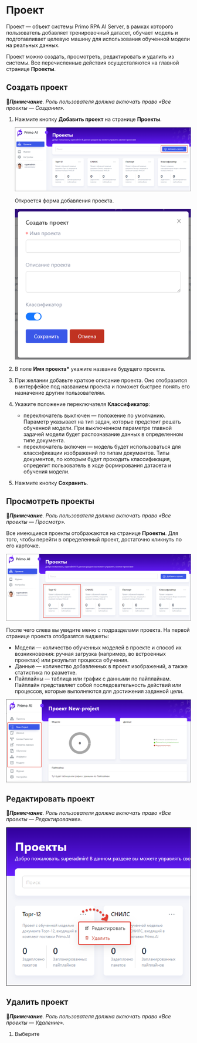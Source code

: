 # Проект

Проект — объект системы Primo RPA AI Server, в рамках которого пользователь добавляет тренировочный датасет, обучает модель и подготавливает целевую машину для использования обученной модели на реальных данных. 

Проект можно создать, просмотреть, редактировать и удалить из системы. Все перечисленные действия осуществляются на главной странице **Проекты**.


## Создать проект 
:large_blue_diamond:***Примечание**. Роль пользователя должна включать право «Все проекты — Создание».*

1. Нажмите кнопку **Добавить проект** на странице **Проекты**.

   ![](<../../../.gitbook/assets1/primo-ai/user-guide/main-add-project.png>)

   Откроется форма добавления проекта.

   ![](<../../../.gitbook/assets1/primo-ai/user-guide/project-form.png>)

1. В поле **Имя проекта\*** укажите название будущего проекта.
1. При желании добавьте краткое описание проекта. Оно отобразится в интерфейсе под названием проекта и поможет быстрее понять его назначение другим пользователям.
1. Укажите положение переключателя **Классификатор**:
   * переключатель выключен — положение по умолчанию. Параметр указывает на тип задач, которые предстоит решать обученной модели. При выключенном параметре главной задачей модели будет распознавание данных в определенном типе документа.
   * переключатель включен — модель будет использоваться для классификации изображений по типам документов. Типы документов, по которым будет проходить классификация, определит пользователь в ходе формирования датасета и обучения модели.
1. Нажмите кнопку **Сохранить**.


## Просмотреть проекты
:large_blue_diamond:***Примечание**. Роль пользователя должна включать право «Все проекты — Просмотр».*

Все имеющиеся проекты отображаются на странице **Проекты**. Для того, чтобы перейти в определенный проект, достаточно кликнуть по его карточке. 

![](<../../../.gitbook/assets1/primo-ai/user-guide/project-card.png>)

После чего слева вы увидите меню с подразделами проекта. На первой странице проекта отобразятся виджеты:
* Модели — количество обученных моделей в проекте и способ их возникновения: ручная загрузка (например, во встроенных проектах) или результат процесса обучения.
* Данные — количество добавленных в проект изображений, а также статистика по разметке.
* Пайплайны — таблица или график с данными по пайплайнам. Пайплайн представляет собой последовательность действий или процессов, которые выполняются для достижения заданной цели.

![](<../../../.gitbook/assets1/primo-ai/user-guide/first-page-project.png>)


## Редактировать проект 
:large_blue_diamond:***Примечание**. Роль пользователя должна включать право «Все проекты — Редактирование».*


![](<../../../.gitbook/assets1/primo-ai/user-guide/project-actions.png>)

## Удалить проект 
:large_blue_diamond:***Примечание**. Роль пользователя должна включать право «Все проекты — Удаление».*

1. Выберите 
